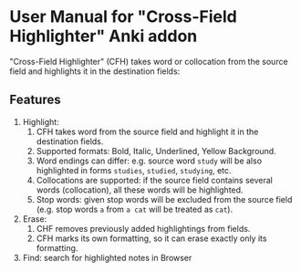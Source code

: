 # User Manual for "Cross-Field Highlighter" Anki addon

"Cross-Field Highlighter" (CFH) takes word or collocation from the source field and highlights it in the destination
fields:

## Features

1. Highlight:
    1. CFH takes word from the source field and highlight it in the destination fields.
    2. Supported formats: Bold, Italic, Underlined, Yellow Background.
    3. Word endings can differ: e.g. source word `study` will be also highlighted in forms `studies`, `studied`,
       `studying`, etc.
    4. Collocations are supported: if the source field contains several words (collocation), all these words will be
       highlighted.
    5. Stop words: given stop words will be excluded from the source field (e.g. stop words `a` from `a cat` will be
       treated as `cat`).
2. Erase:
    1. CHF removes previously added highlightings from fields.
    2. CFH marks its own formatting, so it can erase exactly only its formatting.
3. Find: search for highlighted notes in Browser
